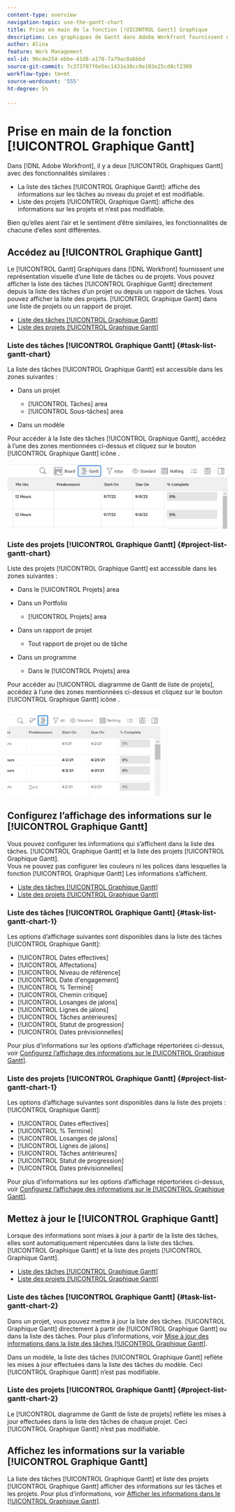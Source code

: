 ```yaml
---
content-type: overview
navigation-topic: use-the-gantt-chart
title: Prise en main de la fonction [!UICONTROL Gantt] Graphique
description: Les graphiques de Gantt dans Adobe Workfront fournissent une représentation visuelle d’une liste de tâches ou de projets.
author: Alina
feature: Work Management
exl-id: 96c4e254-ebbe-41d8-a178-7a79ac0abbbd
source-git-commit: 7c373707f6e5ec1431e38cc0e103e25cd8cf2309
workflow-type: tm+mt
source-wordcount: '555'
ht-degree: 5%

---
```


# Prise en main de la fonction [!UICONTROL Graphique Gantt]

Dans [!DNL Adobe Workfront], il y a deux [!UICONTROL Graphiques Gantt] avec des fonctionnalités similaires :

* La liste des tâches [!UICONTROL Graphique Gantt]: affiche des informations sur les tâches au niveau du projet et est modifiable.
* Liste des projets [!UICONTROL Graphique Gantt]: affiche des informations sur les projets et n’est pas modifiable.

Bien qu’elles aient l’air et le sentiment d’être similaires, les fonctionnalités de chacune d’elles sont différentes.

## Accédez au [!UICONTROL Graphique Gantt]

Le [!UICONTROL Gantt] Graphiques dans [!DNL Workfront]  fournissent une représentation visuelle d’une liste de tâches ou de projets. Vous pouvez afficher la liste des tâches [!UICONTROL Graphique Gantt] directement depuis la liste des tâches d’un projet ou depuis un rapport de tâches. Vous pouvez afficher la liste des projets. [!UICONTROL Graphique Gantt] dans une liste de projets ou un rapport de projet.

* [Liste des tâches [!UICONTROL Graphique Gantt]](#task-list-gantt-chart)
* [Liste des projets [!UICONTROL Graphique Gantt]](#project-list-gantt-chart)

### Liste des tâches [!UICONTROL Graphique Gantt] {#task-list-gantt-chart}

La liste des tâches [!UICONTROL Graphique Gantt] est accessible dans les zones suivantes :

* Dans un projet

   * [!UICONTROL Tâches] area
   * [!UICONTROL Sous-tâches] area

* Dans un modèle

Pour accéder à la liste des tâches [!UICONTROL Graphique Gantt], accédez à l’une des zones mentionnées ci-dessus et cliquez sur le bouton [!UICONTROL Graphique Gantt] icône .

![Cliquez sur l’icône du diagramme de Gantt](assets/click-gantt-chart-icon.png)

### Liste des projets [!UICONTROL Graphique Gantt] {#project-list-gantt-chart}

Liste des projets [!UICONTROL Graphique Gantt] est accessible dans les zones suivantes :

* Dans le [!UICONTROL Projets] area
* Dans un Portfolio

   * [!UICONTROL Projets] area

* Dans un rapport de projet

   * Tout rapport de projet ou de tâche

* Dans un programme

   * Dans le [!UICONTROL Projets] area

Pour accéder au [!UICONTROL diagramme de Gantt de liste de projets], accédez à l’une des zones mentionnées ci-dessus et cliquez sur le bouton [!UICONTROL Graphique Gantt] icône .

![](assets/qs-gantt-icon-on-task-list-highlighted-350x199.png)

## Configurez l’affichage des informations sur le [!UICONTROL Graphique Gantt]

Vous pouvez configurer les informations qui s’affichent dans la liste des tâches. [!UICONTROL Graphique Gantt] et la liste des projets [!UICONTROL Graphique Gantt].\
Vous ne pouvez pas configurer les couleurs ni les polices dans lesquelles la fonction [!UICONTROL Graphique Gantt] Les informations s’affichent.

* [Liste des tâches [!UICONTROL Graphique Gantt]](#task-list-gantt-chart)
* [Liste des projets [!UICONTROL Graphique Gantt]](#project-list-gantt-chart)

### Liste des tâches [!UICONTROL Graphique Gantt] {#task-list-gantt-chart-1}

Les options d’affichage suivantes sont disponibles dans la liste des tâches [!UICONTROL Graphique Gantt]:

* [!UICONTROL Dates effectives]
* [!UICONTROL Affectations]
* [!UICONTROL Niveau de référence]
* [!UICONTROL Date d&#39;engagement]
* [!UICONTROL % Terminé]
* [!UICONTROL Chemin critique]
* [!UICONTROL Losanges de jalons]
* [!UICONTROL Lignes de jalons]
* [!UICONTROL Tâches antérieures]
* [!UICONTROL Statut de progression]
* [!UICONTROL Dates prévisionnelles]

Pour plus d’informations sur les options d’affichage répertoriées ci-dessus, voir [Configurez l’affichage des informations sur le [!UICONTROL Graphique Gantt]](../../../manage-work/gantt-chart/use-the-gantt-chart/configure-info-on-gantt-chart.md).

### Liste des projets [!UICONTROL Graphique Gantt] {#project-list-gantt-chart-1}

Les options d’affichage suivantes sont disponibles dans la liste des projets : [!UICONTROL Graphique Gantt]:

* [!UICONTROL Dates effectives]
* [!UICONTROL % Terminé]
* [!UICONTROL Losanges de jalons]
* [!UICONTROL Lignes de jalons]
* [!UICONTROL Tâches antérieures]
* [!UICONTROL Statut de progression]
* [!UICONTROL Dates prévisionnelles]

Pour plus d’informations sur les options d’affichage répertoriées ci-dessus, voir [Configurez l’affichage des informations sur le [!UICONTROL Graphique Gantt]](../../../manage-work/gantt-chart/use-the-gantt-chart/configure-info-on-gantt-chart.md).

## Mettez à jour le [!UICONTROL Graphique Gantt]

Lorsque des informations sont mises à jour à partir de la liste des tâches, elles sont automatiquement répercutées dans la liste des tâches. [!UICONTROL Graphique Gantt] et la liste des projets [!UICONTROL Graphique Gantt].

* [Liste des tâches [!UICONTROL Graphique Gantt]](#task-list-gantt-chart)
* [Liste des projets [!UICONTROL Graphique Gantt]](#project-list-gantt-chart)

### Liste des tâches [!UICONTROL Graphique Gantt] {#task-list-gantt-chart-2}

Dans un projet, vous pouvez mettre à jour la liste des tâches. [!UICONTROL Graphique Gantt] directement à partir de [!UICONTROL Graphique Gantt] ou dans la liste des tâches. Pour plus d’informations, voir [Mise à jour des informations dans la liste des tâches [!UICONTROL Graphique Gantt]](../../../manage-work/gantt-chart/use-the-gantt-chart/update-info-task-list-gantt.md).

Dans un modèle, la liste des tâches [!UICONTROL Graphique Gantt] reflète les mises à jour effectuées dans la liste des tâches du modèle. Ceci [!UICONTROL Graphique Gantt] n’est pas modifiable.

### Liste des projets [!UICONTROL Graphique Gantt] {#project-list-gantt-chart-2}

Le [!UICONTROL diagramme de Gantt de liste de projets] reflète les mises à jour effectuées dans la liste des tâches de chaque projet. Ceci [!UICONTROL Graphique Gantt] n’est pas modifiable.

## Affichez les informations sur la variable [!UICONTROL Graphique Gantt]

La liste des tâches [!UICONTROL Graphique Gantt] et liste des projets [!UICONTROL Graphique Gantt] afficher des informations sur les tâches et les projets. Pour plus d’informations, voir [Afficher les informations dans le [!UICONTROL Graphique Gantt]](../../../manage-work/gantt-chart/use-the-gantt-chart/view-info-in-gantt.md).
